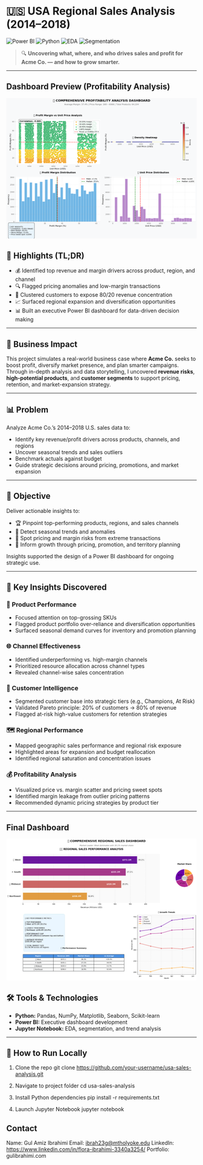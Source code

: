 # 🇺🇸 USA Regional Sales Analysis (2014–2018)

![Power BI](https://img.shields.io/badge/PowerBI-Dashboard-yellow)
![Python](https://img.shields.io/badge/Python-3.9-blue)
![EDA](https://img.shields.io/badge/EDA-Exploratory_Analysis-green)
![Segmentation](https://img.shields.io/badge/Customer-Segmentation-purple)

> 🔍 **Uncovering what, where, and who drives sales and profit for Acme Co. — and how to grow smarter.**

---

## Dashboard Preview (Profitability Analysis)

![Dashboard Preview](/preview.png)

## 🚀 Highlights (TL;DR)

- 💰 Identified top revenue and margin drivers across product, region, and channel
- 🔍 Flagged pricing anomalies and low-margin transactions
- 🧠 Clustered customers to expose 80/20 revenue concentration
- 📈 Surfaced regional expansion and diversification opportunities
- 📊 Built an executive Power BI dashboard for data-driven decision making

---

## 🧠 Business Impact

This project simulates a real-world business case where **Acme Co.** seeks to boost profit, diversify market presence, and plan smarter campaigns. Through in-depth analysis and data storytelling, I uncovered **revenue risks**, **high-potential products**, and **customer segments** to support pricing, retention, and market-expansion strategy.

---

## 📊 Problem

Analyze Acme Co.’s 2014–2018 U.S. sales data to:

- Identify key revenue/profit drivers across products, channels, and regions
- Uncover seasonal trends and sales outliers
- Benchmark actuals against budget
- Guide strategic decisions around pricing, promotions, and market expansion

---

## 🎯 Objective

Deliver actionable insights to:

- 🏆 Pinpoint top-performing products, regions, and sales channels
- 📆 Detect seasonal trends and anomalies
- 💸 Spot pricing and margin risks from extreme transactions
- 📍 Inform growth through pricing, promotion, and territory planning

Insights supported the design of a Power BI dashboard for ongoing strategic use.

---

## 📌 Key Insights Discovered

### 🧪 Product Performance
- Focused attention on top-grossing SKUs
- Flagged product portfolio over-reliance and diversification opportunities
- Surfaced seasonal demand curves for inventory and promotion planning

### 🌐 Channel Effectiveness
- Identified underperforming vs. high-margin channels
- Prioritized resource allocation across channel types
- Revealed channel-wise sales concentration

### 👥 Customer Intelligence
- Segmented customer base into strategic tiers (e.g., Champions, At Risk)
- Validated Pareto principle: 20% of customers → 80% of revenue
- Flagged at-risk high-value customers for retention strategies

### 🗺 Regional Performance
- Mapped geographic sales performance and regional risk exposure
- Highlighted areas for expansion and budget reallocation
- Identified regional saturation and concentration issues

### 💰 Profitability Analysis
- Visualized price vs. margin scatter and pricing sweet spots
- Identified margin leakage from outlier pricing patterns
- Recommended dynamic pricing strategies by product tier

---
## Final Dashboard
![Profitability Analysis Preview](/profitability_analysis.png)

## 🛠 Tools & Technologies

- **Python:** Pandas, NumPy, Matplotlib, Seaborn, Scikit-learn
- **Power BI:** Executive dashboard development
- **Jupyter Notebook:** EDA, segmentation, and trend analysis

---

## 🧪 How to Run Locally

1. Clone the repo
git clone https://github.com/your-username/usa-sales-analysis.git

2. Navigate to project folder
cd usa-sales-analysis

3. Install Python dependencies
pip install -r requirements.txt

4. Launch Jupyter Notebook
jupyter notebook

## Contact
Name: Gul Amiz Ibrahimi
Email: ibrah23g@mtholyoke.edu
LinkedIn: https://www.linkedin.com/in/flora-ibrahimi-3340a3254/
Portfolio: gulibrahimi.com

